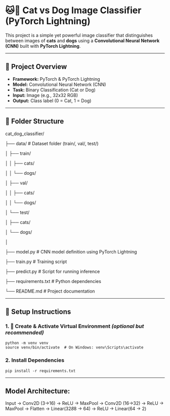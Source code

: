 # 🐱🐶 Cat vs Dog Image Classifier (PyTorch Lightning)

This project is a simple yet powerful image classifier that distinguishes between images of **cats** and **dogs** using a **Convolutional Neural Network (CNN)** built with **PyTorch Lightning**.

---

## 🧠 Project Overview

- **Framework:** PyTorch & PyTorch Lightning  
- **Model:** Convolutional Neural Network (CNN)  
- **Task:** Binary Classification (Cat or Dog)  
- **Input:** Image (e.g., 32x32 RGB)  
- **Output:** Class label (0 = Cat, 1 = Dog)

---

## 📁 Folder Structure

cat_dog_classifier/

├── data/ # Dataset folder (train/, val/, test/)

│ ├── train/

│ │ ├── cats/

│ │ └── dogs/

│ ├── val/

│ │ ├── cats/

│ │ └── dogs/

│ └── test/

│ ├── cats/

│ └── dogs/

│

├── model.py # CNN model definition using PyTorch Lightning     

├── train.py # Training script

├── predict.py # Script for running inference

├── requirements.txt # Python dependencies

└── README.md # Project documentation

---

## 🔧 Setup Instructions

### 1. 🐍 Create & Activate Virtual Environment *(optional but recommended)*
```
python -m venv venv
source venv/bin/activate  # On Windows: venv\Scripts\activate
```

### 2. Install Dependencies
```
pip install -r requirements.txt
```

---

## Model Architecture:
Input → Conv2D (3→16) → ReLU → MaxPool
      → Conv2D (16→32) → ReLU → MaxPool
      → Flatten → Linear(32*8*8 → 64) → ReLU
      → Linear(64 → 2)





